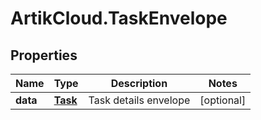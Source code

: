 # ArtikCloud.TaskEnvelope

## Properties
Name | Type | Description | Notes
------------ | ------------- | ------------- | -------------
**data** | [**Task**](Task.md) | Task details envelope | [optional] 


